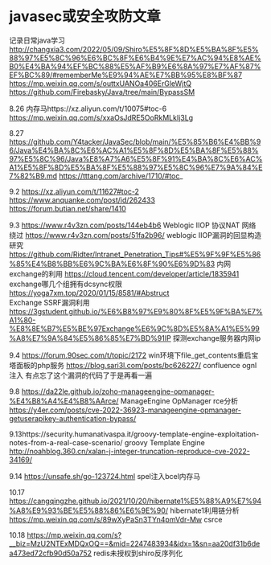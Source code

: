 # javasec或安全攻防文章
记录日常java学习
http://changxia3.com/2022/05/09/Shiro%E5%8F%8D%E5%BA%8F%E5%88%97%E5%8C%96%E6%BC%8F%E6%B4%9E%E7%AC%94%E8%AE%B0%E4%BA%94%EF%BC%88%E5%AF%B9%E6%8A%97%E7%AF%87%EF%BC%89/#rememberMe%E9%94%AE%E7%BB%95%E8%BF%87
https://mp.weixin.qq.com/s/outtxUANOa406ErGleWjtQ
https://github.com/Firebasky/Java/tree/main/BypassSM


8.26 
内存马https://xz.aliyun.com/t/10075#toc-6
https://mp.weixin.qq.com/s/xxaOsJdRE5OoRkMLkIj3Lg

8.27
https://github.com/Y4tacker/JavaSec/blob/main/%E5%85%B6%E4%BB%96/Java%E4%BA%8C%E6%AC%A1%E5%8F%8D%E5%BA%8F%E5%88%97%E5%8C%96/Java%E8%A7%A6%E5%8F%91%E4%BA%8C%E6%AC%A1%E5%8F%8D%E5%BA%8F%E5%88%97%E5%8C%96%E7%9A%84%E7%82%B9.md
https://tttang.com/archive/1710/#toc_

9.2 https://xz.aliyun.com/t/11627#toc-2  https://www.anquanke.com/post/id/262433  https://forum.butian.net/share/1410

9.3 https://www.r4v3zn.com/posts/144eb4b6   Weblogic IIOP 协议NAT 网络绕过
https://www.r4v3zn.com/posts/51fa2b96/  weblogic IIOP漏洞的回显构造研究
https://github.com/Ridter/Intranet_Penetration_Tips#%E5%9F%9F%E5%86%85%E4%B8%BB%E6%9C%BA%E6%8F%90%E6%9D%83  内网exchange的利用
https://cloud.tencent.com/developer/article/1835941 exchange哪几个组拥有dcsync权限
https://yoga7xm.top/2020/01/15/8581/#Abstruct  
Exchange SSRF漏洞利用
https://3gstudent.github.io/%E6%B8%97%E9%80%8F%E5%9F%BA%E7%A1%80-%E8%8E%B7%E5%BE%97Exchange%E6%9C%8D%E5%8A%A1%E5%99%A8%E7%9A%84%E5%86%85%E7%BD%91IP
探测exchange服务器内网ip

9.4 https://forum.90sec.com/t/topic/2172   win环境下file_get_contents重启宝塔面板的php服务
https://blog.sari3l.com/posts/bc626227/  confluence  ognl注入  有点忘了这个漏洞的代码了于是再看一遍

9.8 https://da22le.github.io/zoho-manageengine-opmanager-%E4%B8%A4%E4%B8%AArce/  ManageEngine OpManager rce分析 https://y4er.com/posts/cve-2022-36923-manageengine-opmanager-getuserapikey-authentication-bypass/ 

9.13https://security.humanativaspa.it/groovy-template-engine-exploitation-notes-from-a-real-case-scenario/  groovy Template Engine
http://noahblog.360.cn/xalan-j-integer-truncation-reproduce-cve-2022-34169/

9.14 https://unsafe.sh/go-123724.html  spel注入bcel内存马

10.17 https://cangqingzhe.github.io/2021/10/20/hibernate1%E5%88%A9%E7%94%A8%E9%93%BE%E5%88%86%E6%9E%90/  hibernate1利用链分析
https://mp.weixin.qq.com/s/89wXyPaSn3TYn4pmVdr-Mw  csrce

10.18  https://mp.weixin.qq.com/s?__biz=MzU2NTExMDQxOQ==&mid=2247483934&idx=1&sn=aa20df31b6dea473ed72cfb90d50a752  redis未授权到shiro反序列化


